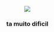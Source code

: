 <center>
	<img src="https://media1.tenor.com/m/Ww2rTFH4VwIAAAAd/sad-hamster-sadhamster.gif"/>
	<h3>ta muito dificil</h3>
</center>